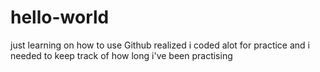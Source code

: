 # hello-world
just learning on how to use Github
realized i coded alot for practice and i needed to keep track of how long i've been practising
